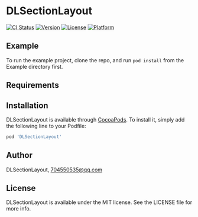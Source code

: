 # DLSectionLayout

[![CI Status](https://img.shields.io/travis/DLSectionLayout/DLSectionLayout.svg?style=flat)](https://travis-ci.org/DLSectionLayout/DLSectionLayout)
[![Version](https://img.shields.io/cocoapods/v/DLSectionLayout.svg?style=flat)](https://cocoapods.org/pods/DLSectionLayout)
[![License](https://img.shields.io/cocoapods/l/DLSectionLayout.svg?style=flat)](https://cocoapods.org/pods/DLSectionLayout)
[![Platform](https://img.shields.io/cocoapods/p/DLSectionLayout.svg?style=flat)](https://cocoapods.org/pods/DLSectionLayout)

## Example

To run the example project, clone the repo, and run `pod install` from the Example directory first.

## Requirements

## Installation

DLSectionLayout is available through [CocoaPods](https://cocoapods.org). To install
it, simply add the following line to your Podfile:

```ruby
pod 'DLSectionLayout'
```

## Author

DLSectionLayout, 704550535@qq.com

## License

DLSectionLayout is available under the MIT license. See the LICENSE file for more info.
